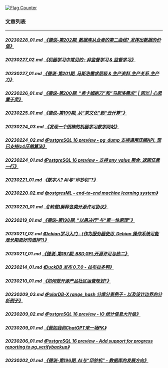 <a rel="nofollow" href="http://info.flagcounter.com/h9V1"  ><img src="http://s03.flagcounter.com/count/h9V1/bg_FFFFFF/txt_000000/border_CCCCCC/columns_2/maxflags_12/viewers_0/labels_0/pageviews_0/flags_0/"  alt="Flag Counter"  border="0"  ></a>  
  
### 文章列表  
----  
##### 20230228_01.md   [《德说-第202期, 数据库从业者的第二曲线? 发挥出数据的价值》](20230228_01.md)  
##### 20230227_02.md   [《机器学习中常见的 : 非监督学习 & 监督学习》](20230227_02.md)  
##### 20230227_01.md   [《德说-第201期, 马斯洛需求层级 & 生产资料,生产关系,生产力》](20230227_01.md)  
##### 20230226_01.md   [《德说-第200期, “奥卡姆剃刀”和“马斯洛需求” | 回光 | 心思置于灵》](20230226_01.md)  
##### 20230225_01.md   [《德说-第199期, 从“茶文化”到“云计算”》](20230225_01.md)  
##### 20230224_03.md   [《发现一个很棒的机器学习教学网站》](20230224_03.md)  
##### 20230224_02.md   [《PostgreSQL 16 preview - pg_dump 支持通用压缩API, 现已支持lz4压缩算法》](20230224_02.md)  
##### 20230224_01.md   [《PostgreSQL 16 preview - 支持 any_value 聚合, 返回任意一行》](20230224_01.md)  
##### 20230221_01.md   [《数字人? AI与“印钞机”?》](20230221_01.md)  
##### 20230220_02.md   [《postgresML - end-to-end machine learning system》](20230220_02.md)  
##### 20230220_01.md   [《[转载]解释各类开源许可协议》](20230220_01.md)  
##### 20230219_01.md   [《德说-第198期, “以果决行”与“第一性原理”》](20230219_01.md)  
##### 20230217_02.md   [《Debian学习入门 - (作为服务器使用, Debian 操作系统可能是长期更好的选择?)》](20230217_02.md)  
##### 20230217_01.md   [《德说-第197期, BSD,GPL开源许可与热二》](20230217_01.md)  
##### 20230214_01.md   [《DuckDB 发布 0.7.0 - 拉布拉多鸭》](20230214_01.md)  
##### 20230210_01.md   [《如何做开源产品社区运营规划?》](20230210_01.md)  
##### 20230209_03.md   [《PolarDB-X range_hash 分库分表例子 - 以及设计边界的分析例子》](20230209_03.md)  
##### 20230209_02.md   [《PostgreSQL 16 preview - IO 统计信息大升级》](20230209_02.md)  
##### 20230209_01.md   [《假如我和ChatGPT来一场PK》](20230209_01.md)  
##### 20230206_01.md   [《PostgreSQL 16 preview - Add support for progress reporting to pg_verifybackup》](20230206_01.md)  
##### 20230202_01.md   [《德说-第196期, AI与“印钞机” - 数据库的发展方向》](20230202_01.md)  
